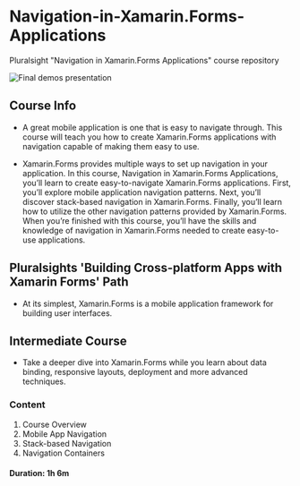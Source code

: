 # Navigation-in-Xamarin.Forms-Applications
Pluralsight "Navigation in Xamarin.Forms Applications" course repository

![Final demos presentation]()

## Course Info

- A great mobile application is one that is easy to navigate through. This course will teach you how to create Xamarin.Forms applications with navigation capable of making them easy to use. 

- Xamarin.Forms provides multiple ways to set up navigation in your application. In this course, Navigation in Xamarin.Forms Applications, you’ll learn to create easy-to-navigate Xamarin.Forms applications. First, you’ll explore mobile application navigation patterns. Next, you’ll discover stack-based navigation in Xamarin.Forms. Finally, you’ll learn how to utilize the other navigation patterns provided by Xamarin.Forms. When you’re finished with this course, you’ll have the skills and knowledge of navigation in Xamarin.Forms needed to create easy-to-use applications.  

## Pluralsights 'Building Cross-platform Apps with Xamarin Forms' Path
- At its simplest, Xamarin.Forms is a mobile application framework for building user interfaces.

## Intermediate Course
- Take a deeper dive into Xamarin.Forms while you learn about data binding, responsive layouts, deployment and more advanced techniques.

### Content

1. Course Overview
2. Mobile App Navigation
3. Stack-based Navigation
4. Navigation Containers

#### Duration: 1h 6m


